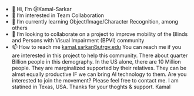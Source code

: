 - 👋 Hi, I’m @Kamal-Sarkar
- 👀 I’m interested in Team Collaboration
- 🌱 I’m currently learning Object/Image/Character Recognition, among others 
- 💞️ I’m looking to collaborate on a project to improve mobility of the Blinds and Persons with Visual Impairment (BPVI) community
- 📫 How to reach me kamal.sarkar@utrgv.edu
You can reach me if you are interested in this project to help this community. There about quarter Billion people in this demography. In the US alone, there are 10 Million people. 
They are marginalized supported by their relatives. They can be almst equally productive IF we can bring AI technology to them. Are you interested to join the  movement? Please feel free to contact me. I am statined in Texas, USA. Thanks for your thoghts & support. Kamal

<!---
Kamal-Sarkar/Kamal-Sarkar is a ✨ special ✨ repository because its `README.md` (this file) appears on your GitHub profile.
You can click the Preview link to take a look at your changes.
--->
